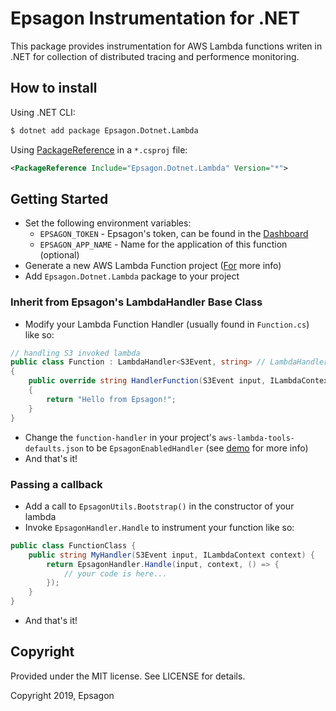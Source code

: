 # Epsagon Instrumentation for .NET

This package provides instrumentation for AWS Lambda functions writen in .NET 
for collection of distributed tracing and performence monitoring.

## How to install

Using .NET CLI:

```bash
$ dotnet add package Epsagon.Dotnet.Lambda
```

Using [PackageReference](https://docs.microsoft.com/en-us/nuget/consume-packages/package-references-in-project-files) in a `*.csproj` file:

```xml
<PackageReference Include="Epsagon.Dotnet.Lambda" Version="*">
```

## Getting Started

* Set the following environment variables:
    * `EPSAGON_TOKEN` - Epsagon's token, can be found in the [Dashboard](https://dashboard.epsagon.com/)
    * `EPSAGON_APP_NAME` - Name for the application of this function (optional)
* Generate a new AWS Lambda Function project ([For](https://github.com/aws/aws-lambda-dotnet#amazonlambdatools) more info)
* Add `Epsagon.Dotnet.Lambda` package to your project

### Inherit from Epsagon's LambdaHandler Base Class
* Modify your Lambda Function Handler (usually found in `Function.cs`) like so:

```csharp
// handling S3 invoked lambda
public class Function : LambdaHandler<S3Event, string> // LambdaHandler<TEvent, TRes>
{
    public override string HandlerFunction(S3Event input, ILambdaContext context)
    {
        return "Hello from Epsagon!";
    }
}
```

* Change the `function-handler` in your project's `aws-lambda-tools-defaults.json` to be `EpsagonEnabledHandler` (see [demo]() for more info)
* And that's it!

### Passing a callback
* Add a call to `EpsagonUtils.Bootstrap()` in the constructor of your lambda
* Invoke `EpsagonHandler.Handle` to instrument your function like so:

```csharp
public class FunctionClass {
    public string MyHandler(S3Event input, ILambdaContext context) {
        return EpsagonHandler.Handle(input, context, () => {
            // your code is here...
        });
    }
}
```

* And that's it!

## Copyright

Provided under the MIT license. See LICENSE for details.

Copyright 2019, Epsagon
